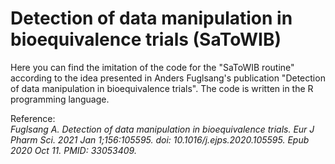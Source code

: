 # Detection of data manipulation in bioequivalence trials (SaToWIB)
Here you can find the imitation of the code for the "SaToWIB routine" according to the idea presented in Anders Fuglsang's publication "Detection of data manipulation in bioequivalence trials".
The code is written in the R programming language.

Reference:  
*Fuglsang A. Detection of data manipulation in bioequivalence trials. Eur J Pharm Sci. 2021 Jan 1;156:105595. doi: 10.1016/j.ejps.2020.105595. Epub 2020 Oct 11. PMID: 33053409.*
